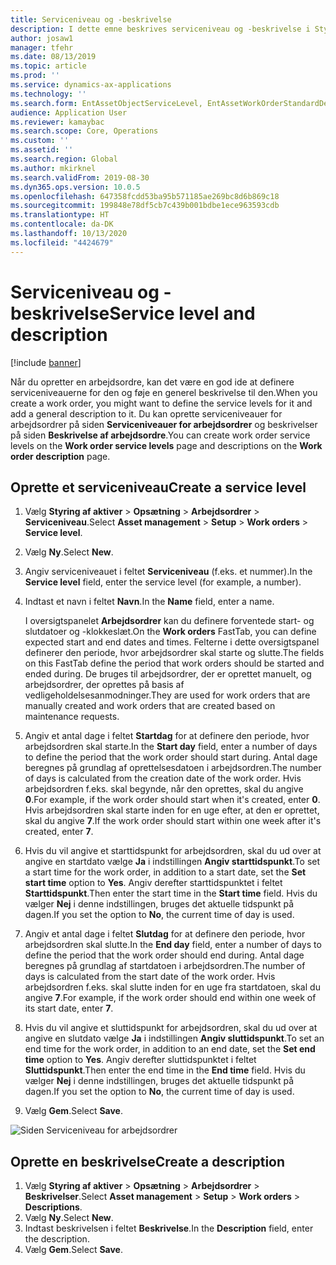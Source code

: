 ```yaml
---
title: Serviceniveau og -beskrivelse
description: I dette emne beskrives serviceniveau og -beskrivelse i Styring af aktiver.
author: josaw1
manager: tfehr
ms.date: 08/13/2019
ms.topic: article
ms.prod: ''
ms.service: dynamics-ax-applications
ms.technology: ''
ms.search.form: EntAssetObjectServiceLevel, EntAssetWorkOrderStandardDescription, EntAssetWorkOrderServiceLevel, EntAssetServiceLevelLookup
audience: Application User
ms.reviewer: kamaybac
ms.search.scope: Core, Operations
ms.custom: ''
ms.assetid: ''
ms.search.region: Global
ms.author: mkirknel
ms.search.validFrom: 2019-08-30
ms.dyn365.ops.version: 10.0.5
ms.openlocfilehash: 647358fcdd53ba95b571185ae269bc8d6b869c18
ms.sourcegitcommit: 199848e78df5cb7c439b001bdbe1ece963593cdb
ms.translationtype: HT
ms.contentlocale: da-DK
ms.lasthandoff: 10/13/2020
ms.locfileid: "4424679"
---
```

# <a name="service-level-and-description"></a><span data-ttu-id="dfd21-103">Serviceniveau og -beskrivelse</span><span class="sxs-lookup"><span data-stu-id="dfd21-103">Service level and description</span></span>

[!include [banner](../../includes/banner.md)]

 

<span data-ttu-id="dfd21-104">Når du opretter en arbejdsordre, kan det være en god ide at definere serviceniveauerne for den og føje en generel beskrivelse til den.</span><span class="sxs-lookup"><span data-stu-id="dfd21-104">When you create a work order, you might want to define the service levels for it and add a general description to it.</span></span> <span data-ttu-id="dfd21-105">Du kan oprette serviceniveauer for arbejdsordrer på siden **Serviceniveauer for arbejdsordrer** og beskrivelser på siden **Beskrivelse af arbejdsordre**.</span><span class="sxs-lookup"><span data-stu-id="dfd21-105">You can create work order service levels on the **Work order service levels** page and descriptions on the **Work order description** page.</span></span>

## <a name="create-a-service-level"></a><span data-ttu-id="dfd21-106">Oprette et serviceniveau</span><span class="sxs-lookup"><span data-stu-id="dfd21-106">Create a service level</span></span>

1. <span data-ttu-id="dfd21-107">Vælg **Styring af aktiver** \> **Opsætning** \> **Arbejdsordrer** \> **Serviceniveau**.</span><span class="sxs-lookup"><span data-stu-id="dfd21-107">Select **Asset management** \> **Setup** \> **Work orders** \> **Service level**.</span></span>
2. <span data-ttu-id="dfd21-108">Vælg **Ny**.</span><span class="sxs-lookup"><span data-stu-id="dfd21-108">Select **New**.</span></span>
3. <span data-ttu-id="dfd21-109">Angiv serviceniveauet i feltet **Serviceniveau** (f.eks. et nummer).</span><span class="sxs-lookup"><span data-stu-id="dfd21-109">In the **Service level** field, enter the service level (for example, a number).</span></span>
4. <span data-ttu-id="dfd21-110">Indtast et navn i feltet **Navn**.</span><span class="sxs-lookup"><span data-stu-id="dfd21-110">In the **Name** field, enter a name.</span></span>

    <span data-ttu-id="dfd21-111">I oversigtspanelet **Arbejdsordrer** kan du definere forventede start- og slutdatoer og -klokkeslæt.</span><span class="sxs-lookup"><span data-stu-id="dfd21-111">On the **Work orders** FastTab, you can define expected start and end dates and times.</span></span> <span data-ttu-id="dfd21-112">Felterne i dette oversigtspanel definerer den periode, hvor arbejdsordrer skal starte og slutte.</span><span class="sxs-lookup"><span data-stu-id="dfd21-112">The fields on this FastTab define the period that work orders should be started and ended during.</span></span> <span data-ttu-id="dfd21-113">De bruges til arbejdsordrer, der er oprettet manuelt, og arbejdsordrer, der oprettes på basis af vedligeholdelsesanmodninger.</span><span class="sxs-lookup"><span data-stu-id="dfd21-113">They are used for work orders that are manually created and work orders that are created based on maintenance requests.</span></span> 

5. <span data-ttu-id="dfd21-114">Angiv et antal dage i feltet **Startdag** for at definere den periode, hvor arbejdsordren skal starte.</span><span class="sxs-lookup"><span data-stu-id="dfd21-114">In the **Start day** field, enter a number of days to define the period that the work order should start during.</span></span> <span data-ttu-id="dfd21-115">Antal dage beregnes på grundlag af oprettelsesdatoen i arbejdsordren.</span><span class="sxs-lookup"><span data-stu-id="dfd21-115">The number of days is calculated from the creation date of the work order.</span></span> <span data-ttu-id="dfd21-116">Hvis arbejdsordren f.eks. skal begynde, når den oprettes, skal du angive **0**.</span><span class="sxs-lookup"><span data-stu-id="dfd21-116">For example, if the work order should start when it's created, enter **0**.</span></span> <span data-ttu-id="dfd21-117">Hvis arbejdsordren skal starte inden for en uge efter, at den er oprettet, skal du angive **7**.</span><span class="sxs-lookup"><span data-stu-id="dfd21-117">If the work order should start within one week after it's created, enter **7**.</span></span>
6. <span data-ttu-id="dfd21-118">Hvis du vil angive et starttidspunkt for arbejdsordren, skal du ud over at angive en startdato vælge **Ja** i indstillingen **Angiv starttidspunkt**.</span><span class="sxs-lookup"><span data-stu-id="dfd21-118">To set a start time for the work order, in addition to a start date, set the **Set start time** option to **Yes**.</span></span> <span data-ttu-id="dfd21-119">Angiv derefter starttidspunktet i feltet **Starttidspunkt**.</span><span class="sxs-lookup"><span data-stu-id="dfd21-119">Then enter the start time in the **Start time** field.</span></span> <span data-ttu-id="dfd21-120">Hvis du vælger **Nej** i denne indstillingen, bruges det aktuelle tidspunkt på dagen.</span><span class="sxs-lookup"><span data-stu-id="dfd21-120">If you set the option to **No**, the current time of day is used.</span></span>
7. <span data-ttu-id="dfd21-121">Angiv et antal dage i feltet **Slutdag** for at definere den periode, hvor arbejdsordren skal slutte.</span><span class="sxs-lookup"><span data-stu-id="dfd21-121">In the **End day** field, enter a number of days to define the period that the work order should end during.</span></span> <span data-ttu-id="dfd21-122">Antal dage beregnes på grundlag af startdatoen i arbejdsordren.</span><span class="sxs-lookup"><span data-stu-id="dfd21-122">The number of days is calculated from the start date of the work order.</span></span> <span data-ttu-id="dfd21-123">Hvis arbejdsordren f.eks. skal slutte inden for en uge fra startdatoen, skal du angive **7**.</span><span class="sxs-lookup"><span data-stu-id="dfd21-123">For example, if the work order should end within one week of its start date, enter **7**.</span></span>
8. <span data-ttu-id="dfd21-124">Hvis du vil angive et sluttidspunkt for arbejdsordren, skal du ud over at angive en slutdato vælge **Ja** i indstillingen **Angiv sluttidspunkt**.</span><span class="sxs-lookup"><span data-stu-id="dfd21-124">To set an end time for the work order, in addition to an end date, set the **Set end time** option to **Yes**.</span></span> <span data-ttu-id="dfd21-125">Angiv derefter sluttidspunktet i feltet **Sluttidspunkt**.</span><span class="sxs-lookup"><span data-stu-id="dfd21-125">Then enter the end time in the **End time** field.</span></span> <span data-ttu-id="dfd21-126">Hvis du vælger **Nej** i denne indstillingen, bruges det aktuelle tidspunkt på dagen.</span><span class="sxs-lookup"><span data-stu-id="dfd21-126">If you set the option to **No**, the current time of day is used.</span></span>
9. <span data-ttu-id="dfd21-127">Vælg **Gem**.</span><span class="sxs-lookup"><span data-stu-id="dfd21-127">Select **Save**.</span></span>

![Siden Serviceniveau for arbejdsordrer](media/19-setup-for-work-orders.png)

## <a name="create-a-description"></a><span data-ttu-id="dfd21-129">Oprette en beskrivelse</span><span class="sxs-lookup"><span data-stu-id="dfd21-129">Create a description</span></span>

1. <span data-ttu-id="dfd21-130">Vælg **Styring af aktiver** \> **Opsætning** \> **Arbejdsordrer** \> **Beskrivelser**.</span><span class="sxs-lookup"><span data-stu-id="dfd21-130">Select **Asset management** \> **Setup** \> **Work orders** \> **Descriptions**.</span></span>
2. <span data-ttu-id="dfd21-131">Vælg **Ny**.</span><span class="sxs-lookup"><span data-stu-id="dfd21-131">Select **New**.</span></span>
3. <span data-ttu-id="dfd21-132">Indtast beskrivelsen i feltet **Beskrivelse**.</span><span class="sxs-lookup"><span data-stu-id="dfd21-132">In the **Description** field, enter the description.</span></span>
4. <span data-ttu-id="dfd21-133">Vælg **Gem**.</span><span class="sxs-lookup"><span data-stu-id="dfd21-133">Select **Save**.</span></span>
